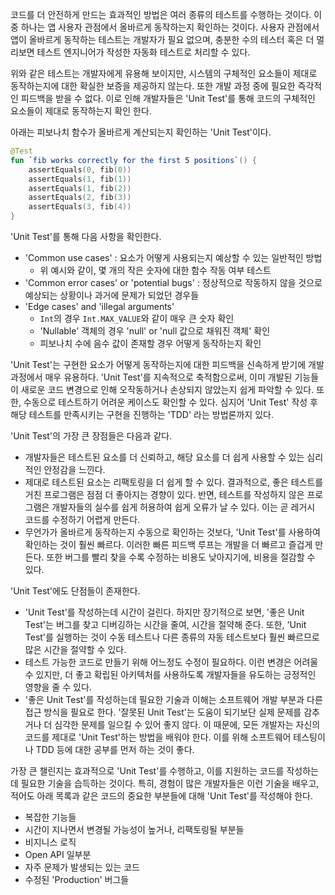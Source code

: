 코드를 더 안전하게 만드는 효과적인 방법은 여러 종류의 테스트를 수행하는 것이다.
이 중 하나는 앱 사용자 관점에서 올바르게 동작하는지 확인하는 것이다.
사용자 관점에서 앱이 올바르게 동작하는 테스트는 개발자가 필요 없으며,
충분한 수의 테스터 혹은 더 멀리보면 테스트 엔지니어가 작성한 자동화 테스트로 처리할 수 있다.

위와 같은 테스트는 개발자에게 유용해 보이지만, 시스템의 구체적인 요소들이 제대로 동작하는지에 대한 확실한 보증을 제공하지 않는다.
또한 개발 과정 중에 필요한 즉각적인 피드백을 받을 수 없다. 이로 인해 개발자들은 'Unit Test'를 통해 코드의 구체적인 요소들이 제대로 동작하는지 확인 한다.

아래는 피보나치 함수가 올바르게 계산되는지 확인하는 'Unit Test'이다.

```kotlin
@Test
fun `fib works correctly for the first 5 positions`() {
    assertEquals(0, fib(0))
    assertEquals(1, fib(1))
    assertEquals(1, fib(2))
    assertEquals(2, fib(3))
    assertEquals(3, fib(4))
}
```

'Unit Test'를 통해 다음 사항을 확인한다.

- 'Common use cases' : 요소가 어떻게 사용되는지 예상할 수 있는 일반적인 방법
  - 위 예시와 같이, 몇 개의 작은 숫자에 대한 함수 작동 여부 테스트
- 'Common error cases' or 'potential bugs' : 정상적으로 작동하지 않을 것으로 예상되는 상황이나 과거에 문제가 되었던 경우들
- 'Edge cases' and 'illegal arguments'
  - `Int`의 경우 `Int.MAX_VALUE`와 같이 매우 큰 숫자 확인
  - 'Nullable' 객체의 경우 'null' or 'null 값으로 채워진 객체' 확인
  - 피보나치 수에 음수 값이 존재할 경우 어떻게 동작하는지 확인

'Unit Test'는 구현한 요소가 어떻게 동작하는지에 대한 피드백을 신속하게 받기에 개발 과정에서 매우 유용하다.
'Unit Test'를 지속적으로 축적함으로써, 이미 개발된 기능들이 새로운 코드 변경으로 인해 오작동하거나 손상되지 않았는지 쉽게 파악할 수 있다. 
또한, 수동으로 테스트하기 어려운 케이스도 확인할 수 있다. 심지어 'Unit Test' 작성 후 해당 테스트를 만족시키는 구현을 진행하는 'TDD' 라는 방법론까지 있다.

'Unit Test'의 가장 큰 장점들은 다음과 같다.

- 개발자들은 테스트된 요소를 더 신뢰하고, 해당 요소를 더 쉽게 사용할 수 있는 심리적인 안정감을 느낀다.
- 제대로 테스트된 요소는 리팩토링을 더 쉽게 할 수 있다. 결과적으로, 좋은 테스트를 거친 프로그램은 점점 더 좋아지는 경향이 있다.
  반면, 테스트를 작성하지 않은 프로그램은 개발자들의 실수를 쉽게 허용하여 쉽게 오류가 날 수 있다. 이는 곧 레거시 코드를 수정하기 어렵게 만든다.
- 무언가가 올바르게 동작하는지 수동으로 확인하는 것보다, 'Unit Test'를 사용하여 확인하는 것이 훨씬 빠르다.
  이러한 빠른 피드백 루프는 개발을 더 빠르고 즐겁게 만든다. 또한 버그를 빨리 찾을 수록 수정하는 비용도 낮아지기에, 비용을 절감할 수 있다.

'Unit Test'에도 단점들이 존재한다.

- 'Unit Test'를 작성하는데 시간이 걸린다. 하지만 장기적으로 보면, '좋은 Unit Test'는 버그를 찾고 디버깅하는 시간을 줄여, 시간을 절약해 준다.
  또한, 'Unit Test'를 실행하는 것이 수동 테스트나 다른 종류의 자동 테스트보다 훨씬 빠르므로 많은 시간을 절약할 수 있다.
- 테스트 가능한 코드로 만들기 위해 어느정도 수정이 필요하다. 이런 변경은 어려울 수 있지만, 더 좋고 확립된 아키텍처를 사용하도록 개발자들을 유도하는 긍정적인 영향을 줄 수 있다.
- '좋은 Unit Test'를 작성하는데 필요한 기술과 이해는 소프트웨어 개발 부분과 다른 접근 방식을 필요로 한다.
  '잘못된 Unit Test'는 도움이 되기보단 실제 문제를 감추거나 더 심각한 문제를 일으킬 수 있어 좋지 않다.
  이 때문에, 모든 개발자는 자신의 코드를 제대로 'Unit Test'하는 방법을 배워야 한다. 이를 위해 소프트웨어 테스팅이나 TDD 등에 대한 공부를 먼저 하는 것이 좋다.

가장 큰 챌린지는 효과적으로 'Unit Test'를 수행하고, 이를 지원하는 코드를 작성하는데 필요한 기술을 습득하는 것이다.
특히, 경험이 많은 개발자들은 이런 기술을 배우고, 적어도 아래 목록과 같은 코드의 중요한 부분들에 대해 'Unit Test'를 작성해야 한다. 

- 복잡한 기능들
- 시간이 지나면서 변경될 가능성이 높거나, 리팩토링될 부분들
- 비지니스 로직
- Open API 일부분
- 자주 문제가 발생되는 있는 코드
- 수정된 'Production' 버그들
